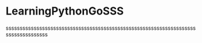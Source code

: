 # LearningPythonGoSSS
sssssssssssssssssssssssssssssssssssssssssssssssssssssssssssssssssssssssssssssssssss
